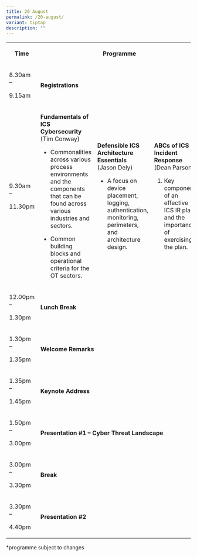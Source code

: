 ```yaml
---
title: 20 August
permalink: /20-august/
variant: tiptap
description: ""
---
```

<table>
<tbody>
<tr>
<th rowspan="1" colspan="1">
<p>Time</p>
</th>
<th rowspan="1" colspan="3">
<p>Programme</p>
</th>
</tr>
<tr>
<td rowspan="1" colspan="1">
<p>8.30am –</p>
<p>9.15am</p>
</td>
<td rowspan="1" colspan="3">
<p><strong>Registrations</strong>
</p>
</td>
</tr>
<tr>
<td rowspan="1" colspan="1">
<p>9.30am –</p>
<p>11.30pm</p>
</td>
<td rowspan="1" colspan="1">
<p><strong>Fundamentals of ICS Cybersecurity </strong>
<br>(Tim Conway)
<br>
</p>
<ul data-tight="true" class="tight">
<li>
<p>Commonalities across various process environments and the components that
can be found across various industries and sectors.</p>
</li>
<li>
<p>Common building blocks and operational criteria for the OT sectors.</p>
</li>
</ul>
</td>
<td rowspan="1" colspan="1">
<p><strong>Defensible ICS Architecture Essentials </strong>
<br>(Jason Dely)
<br>
</p>
<ul data-tight="true" class="tight">
<li>
<p>A focus on device placement, logging, authentication, monitoring, perimeters,
and architecture design.</p>
</li>
</ul>
</td>
<td rowspan="1" colspan="1">
<p><strong>ABCs of ICS Incident Response </strong>
<br>(Dean Parsons)
<br>
</p>
<ol data-tight="true" class="tight">
<li>
<p>Key components of an effective ICS IR plan and the importance of exercising
the plan.</p>
</li>
</ol>
</td>
</tr>
<tr>
<td rowspan="1" colspan="1">
<p>12.00pm –</p>
<p>1.30pm</p>
</td>
<td rowspan="1" colspan="2">
<p><strong>Lunch Break</strong>
</p>
</td>
<td rowspan="1" colspan="1">
<p></p>
</td>
</tr>
<tr>
<td rowspan="1" colspan="1">
<p>1.30pm –</p>
<p>1.35pm</p>
</td>
<td rowspan="1" colspan="3">
<p><strong>Welcome Remarks</strong>
</p>
</td>
</tr>
<tr>
<td rowspan="1" colspan="1">
<p>1.35pm –</p>
<p>1.45pm</p>
</td>
<td rowspan="1" colspan="3">
<p><strong>Keynote Address</strong>
</p>
</td>
</tr>
<tr>
<td rowspan="1" colspan="1">
<p>1.50pm –</p>
<p>3.00pm</p>
</td>
<td rowspan="1" colspan="3">
<p><strong>Presentation #1 – Cyber Threat Landscape</strong>
</p>
</td>
</tr>
<tr>
<td rowspan="1" colspan="1">
<p>3.00pm –</p>
<p>3.30pm</p>
</td>
<td rowspan="1" colspan="3">
<p><strong>Break</strong>
</p>
</td>
</tr>
<tr>
<td rowspan="1" colspan="1">
<p>3.30pm –</p>
<p>4.40pm</p>
</td>
<td rowspan="1" colspan="1">
<p><strong>Presentation #2</strong>
</p>
</td>
<td rowspan="1" colspan="1">
<p></p>
</td>
<td rowspan="1" colspan="1">
<p></p>
</td>
</tr>
</tbody>
</table>
<p>*programme subject to changes</p>